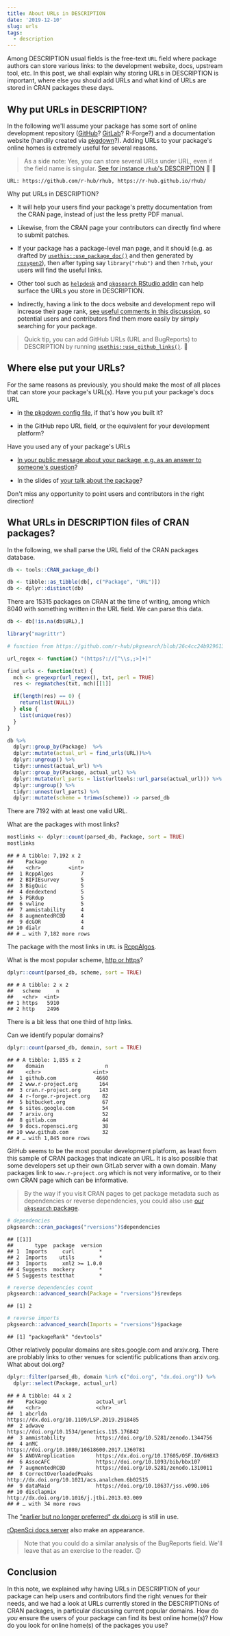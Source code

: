 ```yaml
---
title: About URLs in DESCRIPTION
date: '2019-12-10'
slug: urls
tags:
  - description
---
```




Among DESCRIPTION usual fields is the free-text `URL` field where package authors can store various links: to the development website, docs, upstream tool, etc. In this post, we shall explain why storing URLs in DESCRIPTION is important, where else you should add URLs and what kind of URLs are stored in CRAN packages these days.

## Why put URLs in DESCRIPTION?

In the following we'll assume your package has some sort of online development repository ([GitHub](https://happygitwithr.com/big-picture.html)? [GitLab](https://gitlab.com/HeidiSeibold/setup-git-rstudio-gitlab#setup-git-rstudio-gitlab)? R-Forge?) and a documentation website (handily created via [pkgdown](https://pkgdown.r-lib.org/)?). Adding URLs to your package's online homes is extremely useful for several reasons.

> As a side note: Yes, you can store several URLs under URL, even if the field name is singular. [See for instance  `rhub`'s DESCRIPTION](https://github.com/r-hub/rhub/blob/c51e0704ae7011536757f151144415323f4d77b9/DESCRIPTION#L15) :link: :link:

```
URL: https://github.com/r-hub/rhub, https://r-hub.github.io/rhub/
```

Why put URLs in DESCRIPTION?

* It will help your users find your package's pretty documentation from the CRAN page, instead of just the less pretty PDF manual.

* Likewise, from the CRAN page your contributors can directly find where to submit patches. 

* If your package has a package-level man page, and it should (e.g. as drafted by [`usethis::use_package_doc()`](https://usethis.r-lib.org/reference/use_package_doc.html) and then generated by [`roxygen2`](https://roxygen2.r-lib.org/articles/rd.html#packages)), then after typing say `library("rhub")` and then `?rhub`, your users will find the useful links.

* Other tool such as [`helpdesk`](https://github.com/yonicd/helpdesk) and [`pkgsearch` RStudio addin](https://r-hub.github.io/pkgsearch/reference/index.html#section-rstudio-addin) can help surface the URLs you store in DESCRIPTION.

* Indirectly, having a link to the docs website and development repo will increase their page rank, [see useful comments in this discussion](https://community.rstudio.com/t/pkgdown-site-seo/26706), so potential users and contributors find them more easily by simply searching for your package.

> Quick tip, you can add GitHub URLs (URL and BugReports) to DESCRIPTION by running [`usethis::use_github_links()`](https://usethis.r-lib.org/reference/use_github_links.html). :rocket:

## Where else put your URLs?

For the same reasons as previously, you should make the most of all places that can store your package's URL(s). Have you put your package's docs URL

* in [the pkgdown config file](https://pkgdown.r-lib.org/reference/build_site.html#yaml-config), if that's how you built it?

* in the GitHub repo URL field, or the equivalent for your development platform?

Have you used any of your package's URLs

* [In your public message about your package, e.g. as an answer to someone's question](https://community.rstudio.com/t/pkgdown-site-seo/26706/6)?

* In the slides of [your talk about the package](https://www.tidyverse.org/blog/2018/07/carpe-talk/)?

Don't miss any opportunity to point users and contributors in the right direction!

## What URLs in DESCRIPTION files of CRAN packages?

In the following, we shall parse the URL field of the CRAN packages database.


```r
db <- tools::CRAN_package_db()

db <- tibble::as_tibble(db[, c("Package", "URL")])
db <- dplyr::distinct(db)
```

There are 15315 packages on CRAN at the time of writing, among which 8040 with something written in the URL field. We can parse this data.


```r
db <- db[!is.na(db$URL),]

library("magrittr")

# function from https://github.com/r-hub/pkgsearch/blob/26c4cc24b9296135b6238adc7631bc5250509486/R/addin.R#L490-L496

url_regex <- function() "(https?://[^\\s,;>]+)"

find_urls <- function(txt) {
  mch <- gregexpr(url_regex(), txt, perl = TRUE)
  res <- regmatches(txt, mch)[[1]]

  if(length(res) == 0) {
    return(list(NULL))
  } else {
    list(unique(res))
  }
}

db %>%
  dplyr::group_by(Package)  %>%
  dplyr::mutate(actual_url = find_urls(URL))%>%
  dplyr::ungroup() %>%
  tidyr::unnest(actual_url) %>%
  dplyr::group_by(Package, actual_url) %>%
  dplyr::mutate(url_parts = list(urltools::url_parse(actual_url))) %>%
  dplyr::ungroup() %>%
  tidyr::unnest(url_parts) %>%
  dplyr::mutate(scheme = trimws(scheme)) -> parsed_db
```

There are 7192 with at least one valid URL.

What are the packages with most links?


```r
mostlinks <- dplyr::count(parsed_db, Package, sort = TRUE)
mostlinks
```

```
## # A tibble: 7,192 x 2
##    Package           n
##    <chr>         <int>
##  1 RcppAlgos         7
##  2 BIFIEsurvey       5
##  3 BigQuic           5
##  4 dendextend        5
##  5 PGRdup            5
##  6 vwline            5
##  7 ammistability     4
##  8 augmentedRCBD     4
##  9 dcGOR             4
## 10 dialr             4
## # … with 7,182 more rows
```

The package with the most links in `URL` is [RcppAlgos]( https://CRAN.R-project.org/package=RcppAlgos).

What is the most popular scheme, [http or https](https://howhttps.works/)? 


```r
dplyr::count(parsed_db, scheme, sort = TRUE)
```

```
## # A tibble: 2 x 2
##   scheme     n
##   <chr>  <int>
## 1 https   5910
## 2 http    2496
```

There is a bit less that one third of http links.

Can we identify popular domains?


```r
dplyr::count(parsed_db, domain, sort = TRUE)
```

```
## # A tibble: 1,855 x 2
##    domain                    n
##    <chr>                 <int>
##  1 github.com             4660
##  2 www.r-project.org       164
##  3 cran.r-project.org      143
##  4 r-forge.r-project.org    82
##  5 bitbucket.org            67
##  6 sites.google.com         54
##  7 arxiv.org                52
##  8 gitlab.com               44
##  9 docs.ropensci.org        38
## 10 www.github.com           32
## # … with 1,845 more rows
```

GitHub seems to be the most popular development platform, as least from this sample of CRAN packages that indicate an URL. It is also possible that some developers set up their own GitLab server with a own domain. 
Many packages link to `www.r-project.org` which is not very informative, or to their own CRAN page which can be informative. 

> By the way if you visit CRAN pages to get package metadata such as dependencies or reverse dependencies, you could also use [our `pkgsearch` package](/2019/11/29/pkgsearch/).


```r
# dependencies
pkgsearch::cran_packages("rversions")$dependencies
```

```
## [[1]]
##       type  package  version
## 1  Imports     curl        *
## 2  Imports    utils        *
## 3  Imports     xml2 >= 1.0.0
## 4 Suggests  mockery        *
## 5 Suggests testthat        *
```

```r
# reverse dependencies count
pkgsearch::advanced_search(Package = "rversions")$revdeps
```

```
## [1] 2
```

```r
# reverse imports
pkgsearch::advanced_search(Imports = "rversions")$package
```

```
## [1] "packageRank" "devtools"
```

Other relatively popular domains are sites.google.com and arxiv.org. There are problably links to other venues for scientific publications than arxiv.org. What about doi.org? 


```r
dplyr::filter(parsed_db, domain %in% c("doi.org", "dx.doi.org")) %>%
  dplyr::select(Package, actual_url)
```

```
## # A tibble: 44 x 2
##    Package                actual_url                                    
##    <chr>                  <chr>                                         
##  1 abcrlda                https://dx.doi.org/10.1109/LSP.2019.2918485   
##  2 adwave                 https://doi.org/10.1534/genetics.115.176842   
##  3 ammistability          https://doi.org/10.5281/zenodo.1344756        
##  4 anMC                   https://doi.org/10.1080/10618600.2017.1360781 
##  5 ANOVAreplication       https://dx.doi.org/10.17605/OSF.IO/6H8X3      
##  6 AssocAFC               https://doi.org/10.1093/bib/bbx107            
##  7 augmentedRCBD          https://doi.org/10.5281/zenodo.1310011        
##  8 CorrectOverloadedPeaks http://dx.doi.org/10.1021/acs.analchem.6b02515
##  9 dataMaid               https://doi.org/10.18637/jss.v090.i06         
## 10 disclapmix             http://dx.doi.org/10.1016/j.jtbi.2013.03.009  
## # … with 34 more rows
```

The ["earlier but no longer preferred" dx.doi.org](https://www.doi.org/factsheets/DOIProxy.html) is still in use.

[rOpenSci docs server](https://ropensci.org/technotes/2019/06/07/ropensci-docs/) also make an appearance.

> Note that you could do a similar analysis of the BugReports field. We'll leave that as an exercise to the reader. :wink:

## Conclusion

In this note, we explained why having URLs in DESCRIPTION of your package can help users and contributors find the right venues for their needs, and we had a look at URLs currently stored in the DESCRIPTIONs of CRAN packages, in particular discussing current popular domains. How do _you_ ensure the users of your package can find its best online home(s)? How do you look for online home(s) of the packages you use?



